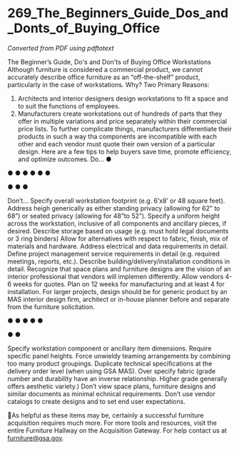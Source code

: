 # 269_The_Beginners_Guide_Dos_and_Donts_of_Buying_Office

_Converted from PDF using pdftotext_

The Beginner’s Guide, Do's and Don'ts of Buying Office Workstations
Although furniture is considered a commercial product, we cannot accurately describe office
furniture as an “off-the-shelf” product, particularly in the case of workstations.
Why? Two Primary Reasons:
1. Architects and interior designers design workstations to fit a space and to suit the
functions of employees.
2. Manufacturers create workstations out of hundreds of parts that they offer in multiple
variations and price separately within their commercial price lists.
To further complicate things, manufacturers differentiate their products in such a way tha
components are incompatible with each other and each vendor must quote their own version of
a particular design.
Here are a few tips to help buyers save time, promote efficiency, and optimize outcomes.
Do...
●

●
●
●
●
●
●

●
●
●

Don’t...
Specify overall workstation footprint (e.g.
6’x8’ or 48 square feet). Address heigh
generically as either standing privacy
(allowing for 62” to 68”) or seated privacy
(allowing for 48”to 52”).
Specify a uniform height across the
workstation, inclusive of all components
and ancillary pieces, if desired.
Describe storage based on usage (e.g.
must hold legal documents or 3 ring
binders)
Allow for alternatives with respect to
fabric, finish, mix of materials and
hardware.
Address electrical and data requirements
in detail.
Define project management service
requirements in detail (e.g. required
meetings, reports, etc.).
Describe building/delivery/installation
conditions in detail.
Recognize that space plans and furniture
designs are the vision of an interior
professional that vendors will implemen
differently.
Allow vendors 4-6 weeks for quotes.
Plan on 12 weeks for manufacturing and
at least 4 for installation.
F​or larger projects, design should be for
generic product by an ​MAS interior
design firm​, architect or in-house planner
before and separate from the furniture
solicitation.

●
●
●
●
●

●
●

Specify workstation component or
ancillary item dimensions.
Require specific panel heights.
Force unwieldy teaming arrangements by
combining too many product groupings.
Duplicate technical specifications at the
delivery order level (when using​ ​GSA
MAS​).
Over specify fabric (grade number and
durability have an inverse relationship.
Higher grade generally offers aesthetic
variety.)
Don’t view space plans, furniture designs
and similar documents as minimal
echnical requirements.
Don’t use vendor catalogs to create
designs and to set end user expectations.

As helpful as these items may be, certainly a successful furniture acquisition requires much more.
For more tools and resources, visit the entire ​Furniture Hallway​ on the Acquisition Gateway. For
help contact us at ​furniture@gsa.gov​.

